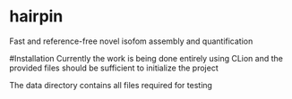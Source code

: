# hairpin
Fast and reference-free novel isofom assembly and quantification

#Installation
Currently the work is being done entirely using CLion and the provided files should be sufficient to initialize the project

The data directory contains all files required for testing

